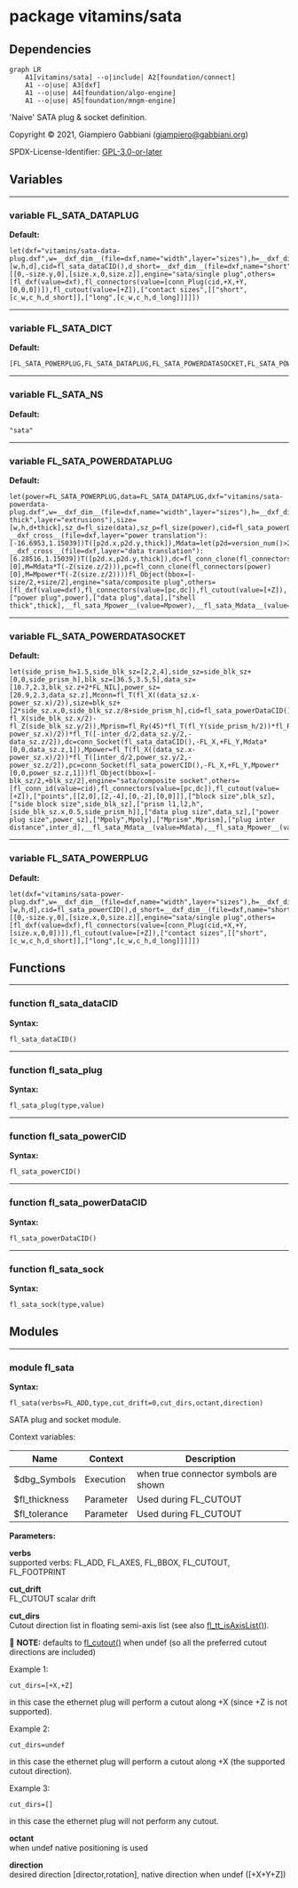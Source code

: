 # package vitamins/sata

## Dependencies

```mermaid
graph LR
    A1[vitamins/sata] --o|include| A2[foundation/connect]
    A1 --o|use| A3[dxf]
    A1 --o|use| A4[foundation/algo-engine]
    A1 --o|use| A5[foundation/mngm-engine]
```

'Naive' SATA plug & socket definition.

Copyright © 2021, Giampiero Gabbiani (giampiero@gabbiani.org)

SPDX-License-Identifier: [GPL-3.0-or-later](https://spdx.org/licenses/GPL-3.0-or-later.html)


## Variables

---

### variable FL_SATA_DATAPLUG

__Default:__

    let(dxf="vitamins/sata-data-plug.dxf",w=__dxf_dim__(file=dxf,name="width",layer="sizes"),h=__dxf_dim__(file=dxf,name="height",layer="sizes"),d=__dxf_dim__(file=dxf,name="plug",layer="extrusions"),size=[w,h,d],cid=fl_sata_dataCID(),d_short=__dxf_dim__(file=dxf,name="short",layer="extrusions"),d_long=__dxf_dim__(file=dxf,name="long",layer="extrusions"),c_w=__dxf_dim__(file=dxf,name="c_width",layer="sizes"),c_h=__dxf_dim__(file=dxf,name="c_height",layer="sizes"))fl_Object(bbox=[[0,-size.y,0],[size.x,0,size.z]],engine="sata/single plug",others=[fl_dxf(value=dxf),fl_connectors(value=[conn_Plug(cid,+X,+Y,[0,0,0])]),fl_cutout(value=[+Z]),["contact sizes",[["short",[c_w,c_h,d_short]],["long",[c_w,c_h,d_long]]]]])

---

### variable FL_SATA_DICT

__Default:__

    [FL_SATA_POWERPLUG,FL_SATA_DATAPLUG,FL_SATA_POWERDATASOCKET,FL_SATA_POWERDATAPLUG,]

---

### variable FL_SATA_NS

__Default:__

    "sata"

---

### variable FL_SATA_POWERDATAPLUG

__Default:__

    let(power=FL_SATA_POWERPLUG,data=FL_SATA_DATAPLUG,dxf="vitamins/sata-powerdata-plug.dxf",w=__dxf_dim__(file=dxf,name="width",layer="sizes"),h=__dxf_dim__(file=dxf,name="height",layer="sizes"),d=__dxf_dim__(file=dxf,name="plug",layer="extrusions"),thick=__dxf_dim__(file=dxf,name="shell thick",layer="extrusions"),size=[w,h,d+thick],sz_d=fl_size(data),sz_p=fl_size(power),cid=fl_sata_powerDataCID(),Mpower=let(p2d=version_num()>20210507?__dxf_cross__(file=dxf,layer="power translation"):[-16.6953,1.15039])T([p2d.x,p2d.y,thick]),Mdata=let(p2d=version_num()>20210507?__dxf_cross__(file=dxf,layer="data translation"):[6.28516,1.15039])T([p2d.x,p2d.y,thick]),dc=fl_conn_clone(fl_connectors(data)[0],M=Mdata*T(-Z(size.z/2))),pc=fl_conn_clone(fl_connectors(power)[0],M=Mpower*T(-Z(size.z/2))))fl_Object(bbox=[-size/2,+size/2],engine="sata/composite plug",others=[fl_dxf(value=dxf),fl_connectors(value=[pc,dc]),fl_cutout(value=[+Z]),["power plug",power],["data plug",data],["shell thick",thick],__fl_sata_Mpower__(value=Mpower),__fl_sata_Mdata__(value=Mdata),])

---

### variable FL_SATA_POWERDATASOCKET

__Default:__

    let(side_prism_h=1.5,side_blk_sz=[2,2,4],side_sz=side_blk_sz+[0,0,side_prism_h],blk_sz=[36.5,3.5,5],data_sz=[10.7,2.3,blk_sz.z+2*FL_NIL],power_sz=[20.9,2.3,data_sz.z],Mconn=fl_T(fl_X((data_sz.x-power_sz.x)/2)),size=blk_sz+[2*side_sz.x,0,side_blk_sz.z/8+side_prism_h],cid=fl_sata_powerDataCID(),Mpoly=fl_Ry(90)*fl_T(-fl_X(side_blk_sz.x/2)-fl_Z(side_blk_sz.y/2)),Mprism=fl_Ry(45)*fl_T(fl_Y(side_prism_h/2))*fl_Rx(-90),inter_d=2.41,Mdata=fl_T(fl_X((data_sz.x-power_sz.x)/2))*fl_T([-inter_d/2,data_sz.y/2,-data_sz.z/2]),dc=conn_Socket(fl_sata_dataCID(),-FL_X,+FL_Y,Mdata*[0,0,data_sz.z,1]),Mpower=fl_T(fl_X((data_sz.x-power_sz.x)/2))*fl_T([inter_d/2,power_sz.y/2,-power_sz.z/2]),pc=conn_Socket(fl_sata_powerCID(),-FL_X,+FL_Y,Mpower*[0,0,power_sz.z,1]))fl_Object(bbox=[-blk_sz/2,+blk_sz/2],engine="sata/composite socket",others=[fl_conn_id(value=cid),fl_connectors(value=[pc,dc]),fl_cutout(value=[+Z]),["points",[[2,0],[2,-4],[0,-2],[0,0]]],["block size",blk_sz],["side block size",side_blk_sz],["prism l1,l2,h",[side_blk_sz.x,0.5,side_prism_h]],["data plug size",data_sz],["power plug size",power_sz],["Mpoly",Mpoly],["Mprism",Mprism],["plug inter distance",inter_d],__fl_sata_Mdata__(value=Mdata),__fl_sata_Mpower__(value=Mpower),])

---

### variable FL_SATA_POWERPLUG

__Default:__

    let(dxf="vitamins/sata-power-plug.dxf",w=__dxf_dim__(file=dxf,name="width",layer="sizes"),h=__dxf_dim__(file=dxf,name="height",layer="sizes"),d=__dxf_dim__(file=dxf,name="plug",layer="extrusions"),size=[w,h,d],cid=fl_sata_powerCID(),d_short=__dxf_dim__(file=dxf,name="short",layer="extrusions"),d_long=__dxf_dim__(file=dxf,name="long",layer="extrusions"),c_w=__dxf_dim__(file=dxf,name="c_width",layer="sizes"),c_h=__dxf_dim__(file=dxf,name="c_height",layer="sizes"))fl_Object(bbox=[[0,-size.y,0],[size.x,0,size.z]],engine="sata/single plug",others=[fl_dxf(value=dxf),fl_connectors(value=[conn_Plug(cid,+X,+Y,[size.x,0,0])]),fl_cutout(value=[+Z]),["contact sizes",[["short",[c_w,c_h,d_short]],["long",[c_w,c_h,d_long]]]]])

## Functions

---

### function fl_sata_dataCID

__Syntax:__

```text
fl_sata_dataCID()
```

---

### function fl_sata_plug

__Syntax:__

```text
fl_sata_plug(type,value)
```

---

### function fl_sata_powerCID

__Syntax:__

```text
fl_sata_powerCID()
```

---

### function fl_sata_powerDataCID

__Syntax:__

```text
fl_sata_powerDataCID()
```

---

### function fl_sata_sock

__Syntax:__

```text
fl_sata_sock(type,value)
```

## Modules

---

### module fl_sata

__Syntax:__

    fl_sata(verbs=FL_ADD,type,cut_drift=0,cut_dirs,octant,direction)

SATA plug and socket module.

Context variables:

| Name           | Context   | Description                           |
| ------------   | -----     | ------------------------------------- |
| $dbg_Symbols   | Execution | when true connector symbols are shown |
| $fl_thickness  | Parameter | Used during FL_CUTOUT                 |
| $fl_tolerance  | Parameter | Used during FL_CUTOUT                 |


__Parameters:__

__verbs__  
supported verbs: FL_ADD, FL_AXES, FL_BBOX, FL_CUTOUT, FL_FOOTPRINT

__cut_drift__  
FL_CUTOUT scalar drift

__cut_dirs__  
Cutout direction list in floating semi-axis list (see also
[fl_tt_isAxisList()](../foundation/traits-engine.md#function-fl_tt_isaxislist)).

:memo: **NOTE:** defaults to [fl_cutout()](../foundation/core.md#function-fl_cutout) when undef (so all the preferred cutout
directions are included)

Example 1:

    cut_dirs=[+X,+Z]

in this case the ethernet plug will perform a cutout along +X (since +Z is
not supported).

Example 2:

    cut_dirs=undef

in this case the ethernet plug will perform a cutout along +X (the
supported cutout direction).

Example 3:

    cut_dirs=[]

in this case the ethernet plug will not perform any cutout.



__octant__  
when undef native positioning is used

__direction__  
desired direction [director,rotation], native direction when undef ([+X+Y+Z])



